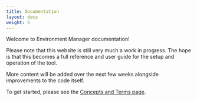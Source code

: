 ```yaml
---
title: Documentation
layout: docs
weight: 5
---
```


Welcome to Environment Manager documentation!

Please note that this website is still very much a work in progress. The hope is that this becomes a full reference and user guide for the setup and operation of the tool.

More content will be added over the next few weeks alongside improvements to the code itself.

To get started, please see the [Concepts and Terms page](/environment-manager/docs/concepts).
